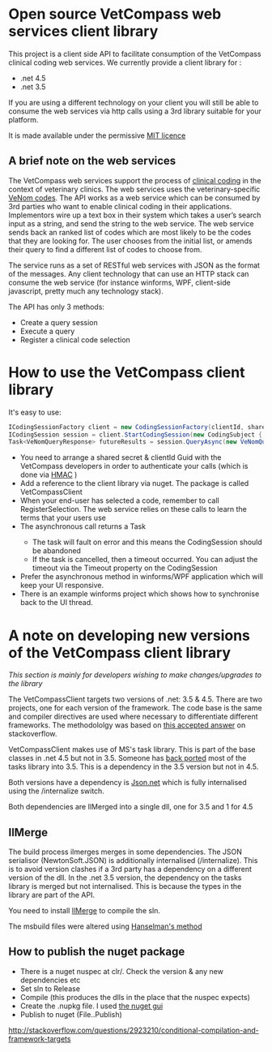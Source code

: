 # Open source VetCompass web services client library
This project is a client side API to facilitate consumption of the VetCompass clinical coding web services.  We currently provide a client library for :

* .net 4.5
* .net 3.5

If you are using a different technology on your client you will still be able to consume the web services via http calls using a 3rd library suitable for your platform.

It is made available under the permissive [MIT licence](LICENSE)
## A brief note on the web services
The VetCompass web services support the process of [clinical coding](http://en.wikipedia.org/wiki/Clinical_coder) in the context of veterinary clinics. The web services uses the veterinary-specific [VeNom codes](http://www.venomcoding.org/).  The API works as a web service which can be consumed by 3rd parties who want to enable clinical coding in their applications. Implementors wire up a text box in their system which takes a user’s search input as a string, and send the string to the web service.  The web service sends back an ranked list of codes which are most likely to be the codes that they are looking for.  The user chooses from the initial list, or amends their query to find a different list of codes to choose from.  

The service runs as a set of RESTful web services with JSON as the format of the messages.  Any client technology that can use an HTTP stack can consume the web service (for instance winforms, WPF, client-side javascript, pretty much any technology stack).  

The API has only 3 methods:

* Create a query session
* Execute a query
* Register a clinical code selection

# How to use the VetCompass client library
It's easy to use:
```csharp
ICodingSessionFactory client = new CodingSessionFactory(clientId, sharedSecret, new Uri("https://venomcoding.herokuapp.com/api/1.0/session/"));
ICodingSession session = client.StartCodingSession(new CodingSubject { CaseNumber = "fluffy01",IsFemale = true,VeNomSpeciesCode = 1232}, timeoutMilliseconds:700);
Task<VeNomQueryResponse> futureResults = session.QueryAsync(new VeNomQuery("hit by car"));
```
* You need to arrange a shared secret & clientId Guid with the VetCompass developers in order to authenticate your calls (which is done via [HMAC](http://www.thebuzzmedia.com/designing-a-secure-rest-api-without-oauth-authentication) )
* Add a reference to the client library via nuget.  The package is called VetCompassClient
* When your end-user has selected a code, remember to call RegisterSelection. The web service relies on these calls to learn the terms that your users use
* The asynchronous call returns a Task<VeNomQueryResponse>
    * The task will fault on error and this means the CodingSession should be abandoned
    * If the task is cancelled, then a timeout occurred.  You can adjust the timeout via the Timeout property on the CodingSession
* Prefer the asynchronous method in winforms/WPF application which will keep your UI responsive.  
* There is an example winforms project which shows how to synchronise back to the UI thread.

# A note on developing new versions of the VetCompass client library
*This section is mainly for developers wishing to make changes/upgrades to the library*

The VetCompassClient targets two versions of .net: 3.5 & 4.5.  There are two projects, one for each version of the framework.  The code base is the same and compiler directives are used where necessary to differentiate different frameworks.  The methodololgy was based on [this accepted answer](http://stackoverflow.com/questions/2923210/conditional-compilation-and-framework-targets) on stackoverflow.

VetCompassClient makes use of MS's task library.  This is part of the base classes in .net 4.5 but not in 3.5.  Someone has [back ported](https://www.nuget.org/packages/TaskParallelLibrary/) most of the tasks library into 3.5.  This is a dependency in the 3.5 version but not in 4.5.

Both versions have a dependency is [Json.net](http://www.newtonsoft.com/json) which is fully internalised using the /internalize switch.  

Both dependencies are IlMerged into a single dll, one for 3.5 and 1 for 4.5

## IlMerge

The build process ilmerges merges in some dependencies.  The JSON serialisor (NewtonSoft.JSON) is additionally internalised (/internalize).  This is to avoid version clashes if a 3rd party has a dependency on a different version of the dll. In the .net 3.5 version, the dependency on the tasks library is merged but not internalised.  This is because the types in the library are part of the API.

You need to install [IlMerge](http://www.microsoft.com/en-gb/download/details.aspx?id=17630) to compile the sln.

The msbuild files were altered using [Hanselman's method](http://www.hanselman.com/blog/MixingLanguagesInASingleAssemblyInVisualStudioSeamlesslyWithILMergeAndMSBuild.aspx)

## How to publish the nuget package 

* There is a nuget nuspec at clr/. Check the version & any new dependencies etc
* Set sln to Release
* Compile (this produces the dlls in the place that the nuspec expects)
* Create the .nupkg file. I used [the nuget gui](https://docs.nuget.org/create/using-a-gui-to-build-packages#nuget-package-explorer---gui-tool-for-building-packages)
* Publish to nuget (File..Publish)

http://stackoverflow.com/questions/2923210/conditional-compilation-and-framework-targets